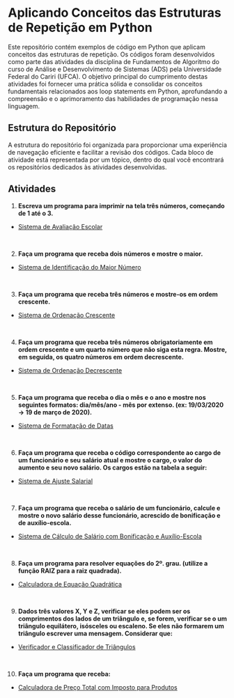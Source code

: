 # Aplicando Conceitos das Estruturas de Repetição em Python

Este repositório contém exemplos de código em Python que aplicam conceitos das estruturas de repetição. Os códigos foram desenvolvidos como parte das atividades da disciplina de Fundamentos de Algoritmo do curso de Análise e Desenvolvimento de Sistemas (ADS) pela Universidade Federal do Cariri (UFCA). O objetivo principal do cumprimento destas atividades foi fornecer uma prática sólida e consolidar os conceitos fundamentais relacionados aos loop statements em Python, aprofundando a compreensão e o aprimoramento das habilidades de programação nessa linguagem.

## Estrutura do Repositório

A estrutura do repositório foi organizada para proporcionar uma experiência de navegação eficiente e facilitar a revisão dos códigos. Cada bloco de atividade está representada por um tópico, dentro do qual você encontrará os repositórios dedicados às atividades desenvolvidas.

## Atividades

1. **Escreva um programa para imprimir na tela três números, começando de 1 até o 3.**<br>

- [Sistema de Avaliação Escolar]()
<br>

2. **Faça um programa que receba dois números e mostre o maior.**
 
- [Sistema de Identificação do Maior Número]()
<br> 

3. **Faça um programa que receba três números e mostre-os em ordem crescente.**

- [Sistema de Ordenação Crescente]()
<br>
 
4. **Faça um programa que receba três números obrigatoriamente em ordem crescente e um quarto número que não siga esta regra. Mostre, em seguida, os quatro números em ordem decrescente.**

- [Sistema de Ordenação Decrescente]()
<br>

5. **Faça um programa que receba o dia o mês e o ano e mostre nos seguintes formatos: dia/mês/ano - mês por extenso. (ex: 19/03/2020 -> 19 de março de 2020).**

- [Sistema de Formatação de Datas]()
<br>

6. **Faça um programa que receba o código correspondente ao cargo de um funcionário e seu salário atual e mostre o cargo, o valor do aumento e seu novo salário. Os cargos estão na tabela a seguir:**<br>

- [Sistema de Ajuste Salarial]()
<br>

7. **Faça um programa que receba o salário de um funcionário, calcule e mostre o novo salário desse funcionário, acrescido de bonificação e de auxílio-escola.**<br>
   
- [Sistema de Cálculo de Salário com Bonificação e Auxílio-Escola]()
<br>

8. **Faça um programa para resolver equações do 2º. grau. (utilize a função RAIZ para a raiz quadrada).**
    
- [Calculadora de Equação Quadrática]()
<br>

9. **Dados três valores X, Y e Z, verificar se eles podem ser os comprimentos dos lados de um triângulo e, se forem, verificar se o um triângulo equilátero, isósceles ou escaleno. Se eles não formarem um triângulo escrever uma mensagem. Considerar que:**

- [Verificador e Classificador de Triângulos]()
<br>

10. **Faça um programa que receba:**

- [Calculadora de Preço Total com Imposto para Produtos](https://github.com/devitruvius/algoritmo_calculadora_preco_produto_com_imposto/blob/main/algoritmo_calculadora_preco_produto_com_imposto.py)
